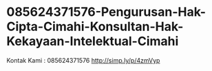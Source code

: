# 085624371576-Pengurusan-Hak-Cipta-Cimahi-Konsultan-Hak-Kekayaan-Intelektual-Cimahi
Kontak Kami : 085624371576  http://simp.ly/p/4zmVyp
